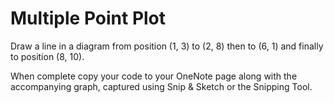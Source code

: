 # Multiple Point Plot

Draw a line in a diagram from position (1, 3) to (2, 8) then to (6, 1) and finally to position (8, 10).

When complete copy your code to your OneNote page along with the accompanying graph, captured using Snip & Sketch or the Snipping Tool.